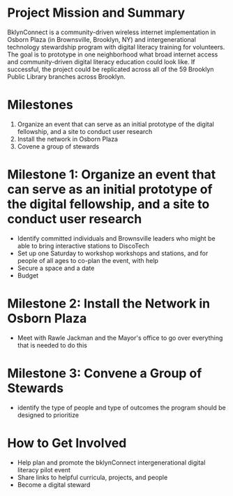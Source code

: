 # Project Mission and Summary
BklynConnect is a community-driven wireless internet implementation in Osborn Plaza (in Brownsville, Brooklyn, NY) and intergenerational technology stewardship program with digital literacy training for volunteers. The goal is to prototype in one neighborhood what broad internet access and community-driven digital literacy education could look like. If successful, the project could be replicated across all of the 59 Brooklyn Public Library branches across Brooklyn. 

# Milestones
1. Organize an event that can serve as an initial prototype of the digital fellowship, and a site to conduct user research
2. Install the network in Osborn Plaza
3. Covene a group of stewards

# Milestone 1: Organize an event that can serve as an initial prototype of the digital fellowship, and a site to conduct user research
- Identify committed individuals and Brownsville leaders who might be able to bring interactive stations to DiscoTech
- Set up one Saturday to workshop workshops and stations, and for people of all ages to co-plan the event, with help
- Secure a space and a date
- Budget

# Milestone 2: Install the Network in Osborn Plaza
- Meet with Rawle Jackman and the Mayor's office to go over everything that is needed to do this

# Milestone 3: Convene a Group of Stewards
- identify the type of people and type of outcomes the program should be designed to prioritize

# How to Get Involved
- Help plan and promote the bklynConnect intergenerational digital literacy pilot event
- Share links to helpful curricula, projects, and people
- Become a digital steward